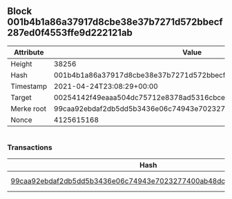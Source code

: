 ## Block 001b4b1a86a37917d8cbe38e37b7271d572bbecf287ed0f4553ffe9d222121ab

Attribute | Value
--- | ---
Height | 38256
Hash | 001b4b1a86a37917d8cbe38e37b7271d572bbecf287ed0f4553ffe9d222121ab
Timestamp | 2021-04-24T23:08:29+00:00
Target | 00254142f49eaaa504dc75712e8378ad5316cbcead634704b3734b6271167cc4
Merke root | 99caa92ebdaf2db5dd5b3436e06c74943e7023277400ab48dca417d60e7410a3
Nonce | 4125615168

```

```

### Transactions

Hash | Amount
--- | ---
[99caa92ebdaf2db5dd5b3436e06c74943e7023277400ab48dca417d60e7410a3](99caa92ebdaf2db5dd5b3436e06c74943e7023277400ab48dca417d60e7410a3.md) | 10.00000000 SKEPTI 
